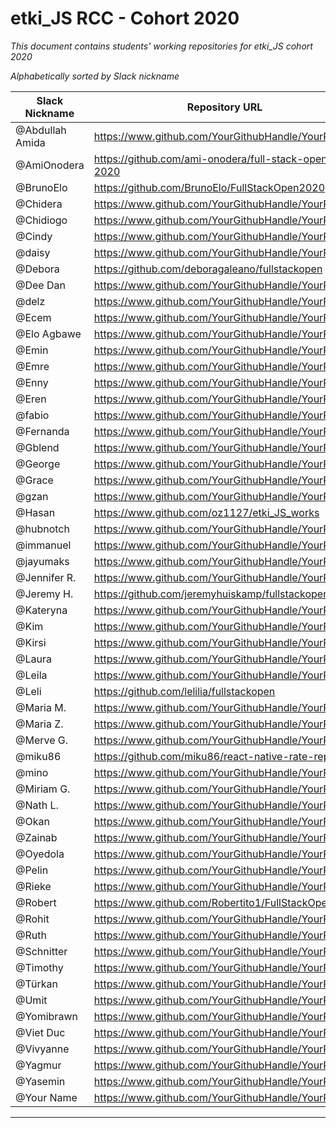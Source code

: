 # etki_JS RCC - Cohort 2020

_This document contains students' working repositories for etki_JS cohort 2020_

_Alphabetically sorted by Slack nickname_

| Slack Nickname | Repository URL |
| ------ | ----------- |
| @Abdullah Amida | https://www.github.com/YourGithubHandle/YourRepo |
| @AmiOnodera | https://github.com/ami-onodera/full-stack-open-2020 |
| @BrunoElo  | https://github.com/BrunoElo/FullStackOpen2020 |
| @Chidera | https://www.github.com/YourGithubHandle/YourRepo |
| @Chidiogo | https://www.github.com/YourGithubHandle/YourRepo |
| @Cindy | https://www.github.com/YourGithubHandle/YourRepo |
| @daisy | https://www.github.com/YourGithubHandle/YourRepo |
| @Debora | https://github.com/deboragaleano/fullstackopen |
| @Dee Dan | https://www.github.com/YourGithubHandle/YourRepo |
| @delz | https://www.github.com/YourGithubHandle/YourRepo |
| @Ecem | https://www.github.com/YourGithubHandle/YourRepo |
| @Elo Agbawe | https://www.github.com/YourGithubHandle/YourRepo |
| @Emin | https://www.github.com/YourGithubHandle/YourRepo |
| @Emre | https://www.github.com/YourGithubHandle/YourRepo |
| @Enny | https://www.github.com/YourGithubHandle/YourRepo |
| @Eren | https://www.github.com/YourGithubHandle/YourRepo |
| @fabio | https://www.github.com/YourGithubHandle/YourRepo |
| @Fernanda | https://www.github.com/YourGithubHandle/YourRepo |
| @Gblend | https://www.github.com/YourGithubHandle/YourRepo |
| @George | https://www.github.com/YourGithubHandle/YourRepo |
| @Grace | https://www.github.com/YourGithubHandle/YourRepo |
| @gzan | https://www.github.com/YourGithubHandle/YourRepo |
| @Hasan  | https://www.github.com/oz1127/etki_JS_works |
| @hubnotch | https://www.github.com/YourGithubHandle/YourRepo |
| @immanuel | https://www.github.com/YourGithubHandle/YourRepo |
| @jayumaks | https://www.github.com/YourGithubHandle/YourRepo |
| @Jennifer R. | https://www.github.com/YourGithubHandle/YourRepo |
| @Jeremy H. | https://github.com/jeremyhuiskamp/fullstackopen.com/ |
| @Kateryna | https://www.github.com/YourGithubHandle/YourRepo |
| @Kim | https://www.github.com/YourGithubHandle/YourRepo |
| @Kirsi | https://www.github.com/YourGithubHandle/YourRepo |
| @Laura | https://www.github.com/YourGithubHandle/YourRepo |
| @Leila | https://www.github.com/YourGithubHandle/YourRepo |
| @Leli | https://github.com/lelilia/fullstackopen |
| @Maria M. | https://www.github.com/YourGithubHandle/YourRepo |
| @Maria Z. | https://www.github.com/YourGithubHandle/YourRepo |
| @Merve G. | https://www.github.com/YourGithubHandle/YourRepo |
| @miku86 | https://github.com/miku86/react-native-rate-repos   |
| @mino  | https://www.github.com/YourGithubHandle/YourRepo |
| @Miriam G. | https://www.github.com/YourGithubHandle/YourRepo |
| @Nath L. | https://www.github.com/YourGithubHandle/YourRepo |
| @Okan | https://www.github.com/YourGithubHandle/YourRepo |
| @Zainab | https://www.github.com/YourGithubHandle/YourRepo |
| @Oyedola  | https://www.github.com/YourGithubHandle/YourRepo |
| @Pelin | https://www.github.com/YourGithubHandle/YourRepo |
| @Rieke | https://www.github.com/YourGithubHandle/YourRepo |
| @Robert | https://www.github.com/Robertito1/FullStackOpen |
| @Rohit | https://www.github.com/YourGithubHandle/YourRepo |
| @Ruth | https://www.github.com/YourGithubHandle/YourRepo |
| @Schnitter | https://www.github.com/YourGithubHandle/YourRepo |
| @Timothy | https://www.github.com/YourGithubHandle/YourRepo |
| @Türkan | https://www.github.com/YourGithubHandle/YourRepo |
| @Umit | https://www.github.com/YourGithubHandle/YourRepo |
| @Yomibrawn | https://www.github.com/YourGithubHandle/YourRepo |
| @Viet Duc  | https://www.github.com/YourGithubHandle/YourRepo |
| @Vivyanne | https://www.github.com/YourGithubHandle/YourRepo |
| @Yagmur | https://www.github.com/YourGithubHandle/YourRepo |
| @Yasemin | https://www.github.com/YourGithubHandle/YourRepo |
| @Your Name | https://www.github.com/YourGithubHandle/YourRepo |

---
